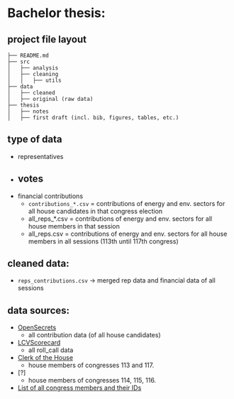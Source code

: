 # Bachelor thesis:

## project file layout
```
├── README.md
├── src
│   ├── analysis
│   ├── cleaning
│   │   ├── utils  
├── data
│   ├── cleaned
│   ├── original (raw data)
├── thesis
│   ├── notes
│   ├── first draft (incl. bib, figures, tables, etc.)

```
## type of data
- representatives
- votes
    - 
- financial contributions 
    - `contributions_*.csv` = contributions of energy and env. sectors for all house candidates in that congress election
    - all_reps_*.csv = contributions of energy and env. sectors for all house members in that session
    - all_reps.csv = contributions of energy and env. sectors for all house members in all sessions (113th until 117th congress)

## cleaned data:
- `reps_contributions.csv` -> merged rep data and financial data of all sessions

## data sources:
- [OpenSecrets](https://www.opensecrets.org/)
    - all contribution data (of all house candidates)
- [LCVScorecard](https://scorecard.lcv.org)
    - all roll_call data
- [Clerk of the House](https://clerk.house.gov/)
    - house members of congresses 113 and 117.
- [?]
    - house members of congresses 114, 115, 116.
- [List of all congress members and their IDs](https://www.congress.gov/help/field-values/member-bioguide-ids)
    